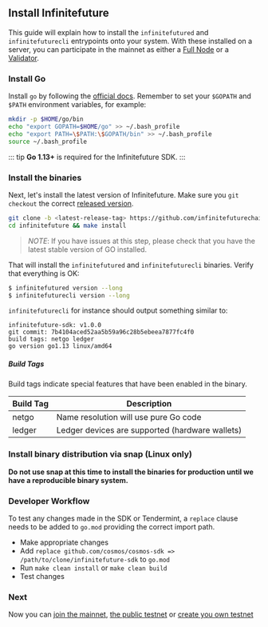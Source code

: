 ## Install Infinitefuture

This guide will explain how to install the `infinitefutured` and `infinitefuturecli` entrypoints onto your system. With these installed on a server, you can participate in the mainnet as either a [Full Node](./join-mainnet.md) or a [Validator](./validators/validator-setup.md).

### Install Go

Install `go` by following the [official docs](https://golang.org/doc/install). Remember to set your `$GOPATH` and `$PATH` environment variables, for example:

```bash
mkdir -p $HOME/go/bin
echo "export GOPATH=$HOME/go" >> ~/.bash_profile
echo "export PATH=\$PATH:\$GOPATH/bin" >> ~/.bash_profile
source ~/.bash_profile
```

::: tip
**Go 1.13+** is required for the Infinitefuture SDK.
:::

### Install the binaries

Next, let's install the latest version of Infinitefuture. Make sure you `git checkout` the correct [released version](https://github.com/infinitefuturechain/infinitefuture/releases).

```bash
git clone -b <latest-release-tag> https://github.com/infinitefuturechain/infinitefuture
cd infinitefuture && make install
```

> _NOTE_: If you have issues at this step, please check that you have the latest stable version of GO installed.

That will install the `infinitefutured` and `infinitefuturecli` binaries. Verify that everything is OK:

```bash
$ infinitefutured version --long
$ infinitefuturecli version --long
```

`infinitefuturecli` for instance should output something similar to:

```
infinitefuture-sdk: v1.0.0
git commit: 7b4104aced52aa5b59a96c28b5ebeea7877fc4f0
build tags: netgo ledger
go version go1.13 linux/amd64
```

##### Build Tags

Build tags indicate special features that have been enabled in the binary.

| Build Tag | Description                                     |
| --------- | ----------------------------------------------- |
| netgo     | Name resolution will use pure Go code           |
| ledger    | Ledger devices are supported (hardware wallets) |

### Install binary distribution via snap (Linux only)

**Do not use snap at this time to install the binaries for production until we have a reproducible binary system.**

### Developer Workflow

To test any changes made in the SDK or Tendermint, a `replace` clause needs to be added to `go.mod` providing the correct import path.

- Make appropriate changes
- Add `replace github.com/cosmos/cosmos-sdk => /path/to/clone/infinitefuture-sdk` to `go.mod`
- Run `make clean install` or `make clean build`
- Test changes

### Next

Now you can [join the mainnet](./join-mainnet.md), [the public testnet](./join-testnet.md) or [create you own testnet](./deploy-testnet.md)
